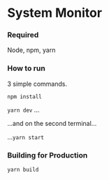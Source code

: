 # System Monitor

### Required

Node, npm, yarn

### How to run

3 simple commands.

`npm install`

`yarn dev` ...

...and on the second terminal... 

...`yarn start`

### Building for Production

`yarn build`
 